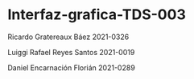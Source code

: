 # Interfaz-grafica-TDS-003

Ricardo Gratereaux Báez 
2021-0326

Luiggi Rafael Reyes Santos
2021-0019

Daniel Encarnación Florián
2021-0289
